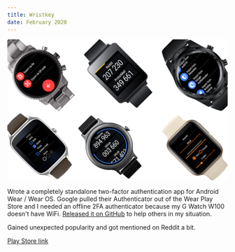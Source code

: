 ```yaml
---
title: Wristkey
date: February 2020
---
```


![Old Wristkey banner](assets/images/wristkey_old_preview.png "Old Wristkey banner")

Wrote a completely standalone two-factor authentication app for Android Wear / Wear OS. Google pulled their Authenticator out of the Wear Play Store and I needed an offline 2FA authenticator because my G Watch W100 doesn't have WiFi. [Released it on GitHub](https://github.com/4f77616973/Wristkey) to help others in my situation.

Gained unexpected popularity and got mentioned on Reddit a bit.

[Play Store link](https://play.google.com/store/apps/details?id=zeroxfourf.wristkey)
